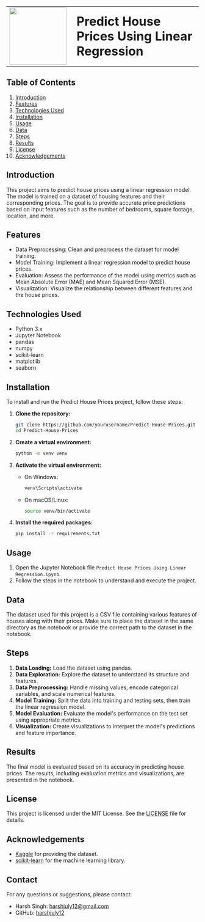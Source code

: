 <table>
  <tr>
    <td><img src="https://github.com/harshjuly12/House-Price-Prediction-Using-Linear-Regression/assets/112745312/6fd874a4-4391-482d-a5e2-6e33d4e31ad3" width="150" style="margin-right: 10;"></td>
    <td><h1 style="margin: 0;">Predict House Prices Using Linear Regression</h1></td>
  </tr>
</table>

## Table of Contents
1. [Introduction](#introduction)
2. [Features](#features)
3. [Technologies Used](#technologies-used)
4. [Installation](#installation)
5. [Usage](#usage)
6. [Data](#data)
7. [Steps](#steps)
8. [Results](#results)
9. [License](#license)
10. [Acknowledgements](#acknowledgements)

## Introduction
This project aims to predict house prices using a linear regression model. The model is trained on a dataset of housing features and their corresponding prices. The goal is to provide accurate price predictions based on input features such as the number of bedrooms, square footage, location, and more.

## Features
- Data Preprocessing: Clean and preprocess the dataset for model training.
- Model Training: Implement a linear regression model to predict house prices.
- Evaluation: Assess the performance of the model using metrics such as Mean Absolute Error (MAE) and Mean Squared Error (MSE).
- Visualization: Visualize the relationship between different features and the house prices.

## Technologies Used
- Python 3.x
- Jupyter Notebook
- pandas
- numpy
- scikit-learn
- matplotlib
- seaborn

## Installation
To install and run the Predict House Prices project, follow these steps:

1. **Clone the repository:**
    ```sh
    git clone https://github.com/yourusername/Predict-House-Prices.git
    cd Predict-House-Prices
    ```

2. **Create a virtual environment:**
    ```sh
    python -m venv venv
    ```

3. **Activate the virtual environment:**
    - On Windows:
        ```sh
        venv\Scripts\activate
        ```
    - On macOS/Linux:
        ```sh
        source venv/bin/activate
        ```

4. **Install the required packages:**
    ```sh
    pip install -r requirements.txt
    ```

## Usage
1. Open the Jupyter Notebook file `Predict House Prices Using Linear Regression.ipynb`.
2. Follow the steps in the notebook to understand and execute the project.

## Data
The dataset used for this project is a CSV file containing various features of houses along with their prices. Make sure to place the dataset in the same directory as the notebook or provide the correct path to the dataset in the notebook.

## Steps
1. **Data Loading:** Load the dataset using pandas.
2. **Data Exploration:** Explore the dataset to understand its structure and features.
3. **Data Preprocessing:** Handle missing values, encode categorical variables, and scale numerical features.
4. **Model Training:** Split the data into training and testing sets, then train the linear regression model.
5. **Model Evaluation:** Evaluate the model's performance on the test set using appropriate metrics.
6. **Visualization:** Create visualizations to interpret the model's predictions and feature importance.

## Results
The final model is evaluated based on its accuracy in predicting house prices. The results, including evaluation metrics and visualizations, are presented in the notebook.

## License
This project is licensed under the MIT License. See the [LICENSE](LICENSE) file for details.

## Acknowledgements
- [Kaggle](https://www.kaggle.com/) for providing the dataset.
- [scikit-learn](https://scikit-learn.org/) for the machine learning library.
  
## Contact
For any questions or suggestions, please contact:
- Harsh Singh: [harshjuly12@gmail.com](harshjuly12@gmail.com)
- GitHub: [harshjuly12](https://github.com/harshjuly12)
